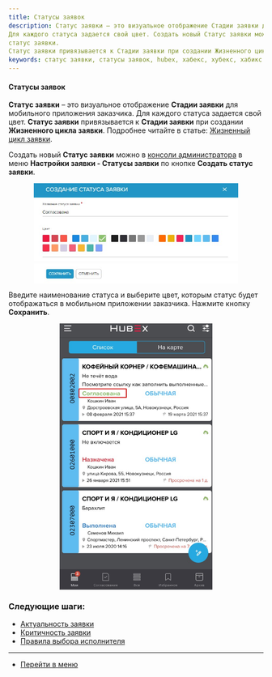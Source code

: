 ```yaml
---
title: Статусы заявок
description: Статус заявки – это визуальное отображение Стадии заявки для мобильного приложения заказчика.
Для каждого статуса задается свой цвет. Создать новый Статус заявки можно в консоли администратора в меню Настройки заявки - Статусы заявки по кнопке Создать
статус заявки.
Статус заявки привязывается к Стадии заявки при создании Жизненного цикла заявки.
keywords: статус заявки, статусы заявок, hubex, хабекс, хубекс, хабикс
---
```

#### Статусы заявок
<html>
<meta charset="utf-8">

</html>

<body>

<p><strong>Статус заявки</strong> – это визуальное отображение <strong>Стадии заявки</strong> для мобильного приложения заказчика.
    Для каждого статуса задается свой цвет.
    <strong>Статус заявки</strong> привязывается к <strong>Стадии заявки</strong> при создании <strong>Жизненного цикла заявки</strong>. Подробнее читайте в статье: <a
            href="https://wiki.hubex.ru/docs/FAQ/RU/admin/TicketLifeCycle.html">Жизненный цикл заявки</a>.</p>


<p>Создать новый <strong>Статус заявки</strong> можно в <a href="https://wiki.hubex.ru/docs/FAQ/RU/admin/HowToEnterTheAdmin.html">консоли
    администратора</a> в меню <strong>Настройки заявки - Статусы заявки</strong> по кнопке <strong>Создать
    статус заявки</strong>.</p>

<div>
    <img style="margin: 0 auto; display: block; max-width: 80%;"
         src="/attachments/images/FAQ/ADMIN/StatusType/NewStatus.jpg"/>
</div>
<p>Введите наименование статуса и выберите цвет, которым статус будет отображаться в мобильном приложении
    заказчика. Нажмите кнопку <strong>Сохранить</strong>. </p>
<div>
    <img style="margin: 0 auto; display: block; max-width: 60%;"
         src="/attachments/images/FAQ/ADMIN/StatusType/MobCustomer.jpg"/>
</div>
</body>

### Следующие шаги:
- [Актуальность заявки](./Actuality.md)
- [Критичность заявки](./Criticality.md)
- [Правила выбора исполнителя](./RulesOfChoice.md)


____
- [Перейти в меню](http://wiki.hubex.ru)
